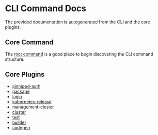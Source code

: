 # CLI Command Docs

The provided documentation is autogenerated from the CLI and the core plugins.

## Core Command

The [root command](tanzu.md) is a good place to begin discovering the CLI command structure.

## Core Plugins


- [pinniped-auth](tanzu_pinniped-auth.md)
- [package](tanzu_package.md)
- [login](tanzu_login.md)
- [kubernetes-release](tanzu_kubernetes-release.md)
- [management-cluster](tanzu_management-cluster.md)
- [cluster](tanzu_cluster.md)
- [test](tanzu_test.md)
- [builder](tanzu_builder.md)
- [codegen](tanzu_codegen.md)
